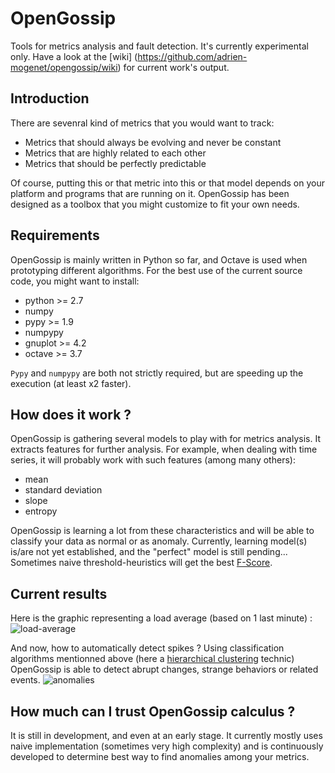 OpenGossip
==========

Tools for metrics analysis and fault detection. It's currently experimental only. Have a look at the [wiki]
(https://github.com/adrien-mogenet/opengossip/wiki) for current work's output.


## Introduction
There are sevenral kind of metrics that you would want to track:
  * Metrics that should always be evolving and never be constant
  * Metrics that are highly related to each other
  * Metrics that should be perfectly predictable

Of course, putting this or that metric into this or that model depends on your platform and 
programs that are running on it. OpenGossip has been designed as a toolbox that you might customize to fit your
own needs.


## Requirements
OpenGossip is mainly written in Python so far, and Octave is used when prototyping different algorithms. For the best use of the current source code, you might want to install:
  * python >= 2.7
  * numpy
  * pypy >= 1.9
  * numpypy
  * gnuplot >= 4.2
  * octave >= 3.7

`Pypy` and `numpypy` are both not strictly required, but are speeding up the execution (at least x2 faster).


## How does it work ?
OpenGossip is gathering several models to play with for metrics analysis. It extracts features for further analysis.
For example, when dealing with time series, it will probably work with such features (among many others):
  * mean
  * standard deviation
  * slope
  * entropy

OpenGossip is learning a lot from these characteristics and will be able to classify your data as normal or
as anomaly. Currently, learning model(s) is/are not yet established, and the "perfect" model is still pending... 
Sometimes naive threshold-heuristics will get the best [F-Score](https://en.wikipedia.org/wiki/F1_score).


## Current results
Here is the graphic representing a load average (based on 1 last minute) :
![load-average](https://dl.dropbox.com/u/720826/opengossip/load-avg-1min/original-serie.png)

And now, how to automatically detect spikes ? Using classification algorithms mentionned above (here a
[hierarchical clustering](http://en.wikipedia.org/wiki/Hierarchical_clustering) technic) OpenGossip is able to 
detect abrupt changes, strange behaviors or related events.
![anomalies](https://dl.dropbox.com/u/720826/opengossip/load-avg-1min/anomalies.png)


## How much can I trust OpenGossip calculus ?
It is still in development, and even at an early stage. It currently mostly uses naive implementation (sometimes
very high complexity) and is continuously developed to determine best way to find anomalies among your metrics.
